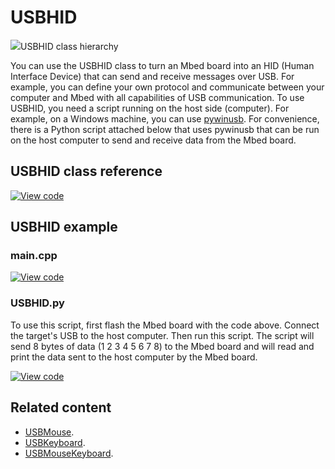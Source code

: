 # USBHID

<span class="images">![](https://os.mbed.com/docs/mbed-os/6.0.0-preview/mbed-os-api-doxy/class_u_s_b_h_i_d.png)<span>USBHID class hierarchy</span></span>

You can use the USBHID class to turn an Mbed board into an HID (Human Interface Device) that can send and receive messages over USB. For example, you can define your own protocol and communicate between your computer and Mbed with all capabilities of USB communication. To use USBHID, you need a script running on the host side (computer). For example, on a Windows machine, you can use [pywinusb](https://github.com/rene-aguirre/pywinusb). For convenience, there is a Python script attached below that uses pywinusb that can be run on the host computer to send and receive data from the Mbed board.

## USBHID class reference

[![View code](https://www.mbed.com/embed/?type=library)](https://os.mbed.com/docs/mbed-os/6.0.0-preview/mbed-os-api-doxy/class_u_s_b_h_i_d.html)

## USBHID example   

### main.cpp   

[![View code](https://www.mbed.com/embed/?url=https://github.com/ARMmbed/mbed-os-examples-docs_only/blob/master/APIs_USB/USBHID)](https://github.com/ARMmbed/mbed-os-examples-docs_only/blob/master/APIs_USB/USBHID/main.cpp)


### USBHID.py   

To use this script, first flash the Mbed board with the code above. Connect the target's USB to the host computer. Then run this script. The script will send 8 bytes of data (1 2 3 4 5 6 7 8) to the Mbed board and will read and print the data sent to the host computer by the Mbed board.   

[![View code](https://www.mbed.com/embed/?url=https://github.com/ARMmbed/mbed-os-examples-docs_only/blob/master/APIs_USB/USBHID)](https://github.com/ARMmbed/mbed-os-examples-docs_only/blob/master/APIs_USB/USBHID/USBHID.py)

## Related content

- [USBMouse](../apis/usbmouse.html).
- [USBKeyboard](../apis/usbkeyboard.html).
- [USBMouseKeyboard](../apis/usbmousekeyboard.html).
